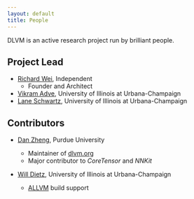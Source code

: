 ```yaml
---
layout: default
title: People
---
```


DLVM is an active research project run by brilliant people.

## Project Lead

- [Richard Wei](http://rxwei.me/about), Independent
  - Founder and Architect
- [Vikram Adve](http://vikram.cs.illinois.edu), University of Illinois at Urbana-Champaign
- [Lane Schwartz](http://dowobeha.github.io), University of Illinois at Urbana-Champaign

## Contributors

- [Dan Zheng](http://danzheng.me), Purdue University
  - Maintainer of [dlvm.org](http://dlvm.org)
  - Major contributor to *CoreTensor* and *NNKit*
  
- [Will Dietz](http://wdtz.org), University of Illinois at Urbana-Champaign
  - [ALLVM](http://allvm.org) build support
